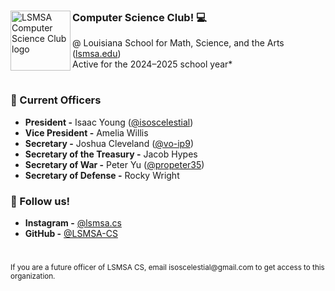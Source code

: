 <div>
  <img src="https://github.com/user-attachments/assets/634974a4-a7bb-4310-9617-e43a84648c09" alt="LSMSA Computer Science Club logo" width="96px" align="left">

  ### **Computer Science Club!** 💻   
  @ Louisiana School for Math, Science, and the Arts ([lsmsa.edu](https://www.lsmsa.edu/))  
Active for the 2024–2025 school year*
</div>

#

### 👔 Current Officers

- **President -** Isaac Young ([@isoscelestial](https://github.com/Isoscelestial))
- **Vice President -** Amelia Willis
- **Secretary -** Joshua Cleveland ([@vo-ip9](https://github.com/vo-ip9))
- **Secretary of the Treasury -** Jacob Hypes
- **Secretary of War -** Peter Yu ([@propeter35](https://github.com/propeter35))
- **Secretary of Defense -** Rocky Wright

### 📸 Follow us!
- **Instagram -** [@lsmsa.cs](https://www.instagram.com/lsmsa.cs/)
- **GitHub -** [@LSMSA-CS](https://github.com/LSMSA-CS/)

#

<sub>
  If you are a future officer of LSMSA CS, email isoscelestial@gmail.com to get access to this organization.
</sub>

